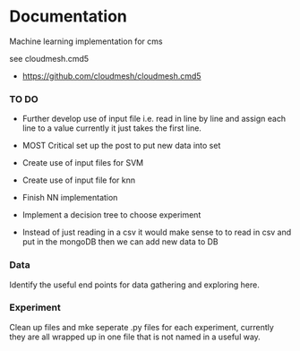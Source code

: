 Documentation
=============

Machine learning implementation for cms

see cloudmesh.cmd5

* https://github.com/cloudmesh/cloudmesh.cmd5
### TO DO
* Further develop use of input file i.e. read in line by line and
assign each line to a value currently it just takes the first line.

* MOST Critical set up the post to put new data into set
* Create use of input files for SVM
* Create use of input file for knn
* Finish NN implementation
* Implement a decision tree to choose experiment
* Instead of just reading in a csv it would make sense to to read in
  csv and put in the mongoDB then we can add new data to DB

### Data
Identify the useful end points for data gathering and exploring here.

### Experiment

Clean up files and mke seperate .py files for each experiment,
currently they are all wrapped up in one file that is not named in a
useful way. 
